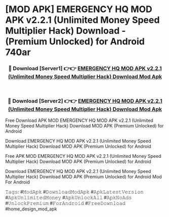 # [MOD APK] EMERGENCY HQ MOD APK v2.2.1 (Unlimited Money Speed Multiplier Hack) Download - (Premium Unlocked) for Android 740ar



<div align="center">
<h3>🔴 Download [Server1] 👉👉 <a href="https://momento.my/?title=EMERGENCY_HQ_MOD_APK_v2.2.1_(Unlimited_Money_Speed_Multiplier_Hack)_Download">EMERGENCY HQ MOD APK v2.2.1 (Unlimited Money Speed Multiplier Hack) Download Mod Apk</a></h3><br>

<h3>🔴 Download [Server2] 👉👉 <a href="https://momento.my/?title=EMERGENCY_HQ_MOD_APK_v2.2.1_(Unlimited_Money_Speed_Multiplier_Hack)_Download">EMERGENCY HQ MOD APK v2.2.1 (Unlimited Money Speed Multiplier Hack) Download Mod Apk</a></h3>
</div>



Free Download APK MOD EMERGENCY HQ MOD APK v2.2.1 (Unlimited Money Speed Multiplier Hack) Download MOD APK (Premium Unlocked) for Android

Download EMERGENCY HQ MOD APK v2.2.1 (Unlimited Money Speed Multiplier Hack) Download MOD APK (Premium Unlocked) for Android

Free APK MOD EMERGENCY HQ MOD APK v2.2.1 (Unlimited Money Speed Multiplier Hack) Download MOD APK (Premium Unlocked) for Android

Download EMERGENCY HQ MOD APK v2.2.1 (Unlimited Money Speed Multiplier Hack) Download MOD APK (Premium Unlocked) for Android Mod For Android

𝚃𝚊𝚐𝚜: #𝙼𝚘𝚍𝙰𝚙𝚔 #𝙳𝚘𝚠𝚗𝚕𝚘𝚊𝚍𝙼𝚘𝚍𝙰𝚙𝚔 #𝙰𝚙𝚔𝙻𝚊𝚝𝚎𝚜𝚝𝚅𝚎𝚛𝚜𝚒𝚘𝚗 #𝙰𝚙𝚔𝚄𝚗𝚕𝚒𝚖𝚒𝚝𝚎𝚍𝙼𝚘𝚗𝚎𝚢 #𝙰𝚙𝚔𝚄𝚗𝚕𝚘𝚌𝚔𝙰𝚕𝚕 #𝙰𝚙𝚔𝙽𝚘𝙰𝚍𝚜 #𝚄𝚗𝚕𝚘𝚌𝚔𝙿𝚛𝚎𝚖𝚒𝚞𝚖 #𝙵𝚘𝚛𝙰𝚗𝚍𝚛𝚘𝚒𝚍 #𝙵𝚛𝚎𝚎𝙳𝚘𝚠𝚗𝚕𝚘𝚊𝚍 #home_design_mod_apk
